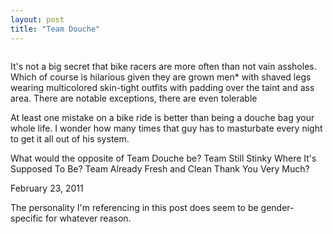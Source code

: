 ```yaml
---
layout: post
title: "Team Douche"
---
```


<img src="" title="">

It's not a big secret that bike racers are more often than not vain assholes. Which of course is hilarious given they are grown men* with shaved legs wearing multicolored skin-tight outfits with padding over the taint and ass area. There are notable exceptions, there are even tolerable 

At least one mistake on a bike ride is better than being a douche bag your whole life. I wonder how many times that guy has to masturbate every night to get it all out of his system.

What would the opposite of Team Douche be? Team Still Stinky Where It's Supposed To Be? Team Already Fresh and Clean Thank You Very Much? 

<p class="date">February 23, 2011</p>

<p class="postscript">The personality I'm referencing in this post does seem to be gender-specific for whatever reason.</p>